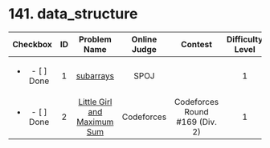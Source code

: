 # 141. data_structure


| Checkbox | ID | Problem Name|Online Judge|Contest|Difficulty Level|
|:---:|:---:|:---:|:---:|:---:|:---:|
|<ul><li>- [ ] Done</li></ul>|1|[subarrays](http://www.spoj.com/problems/ARRAYSUB/)|SPOJ||1|
|<ul><li>- [ ] Done</li></ul>|2|[Little Girl and Maximum Sum](http://codeforces.com/problemset/problem/276/C)|Codeforces|Codeforces Round #169 (Div. 2)|1|
